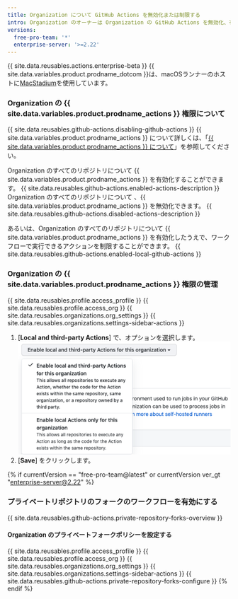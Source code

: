 ```yaml
---
title: Organization について GitHub Actions を無効化または制限する
intro: Organization のオーナーは Organization の GitHub Actions を無効化、有効化、制限することができます。
versions:
  free-pro-team: '*'
  enterprise-server: '>=2.22'
---
```


{{ site.data.reusables.actions.enterprise-beta }}
{{ site.data.variables.product.prodname_dotcom }}は、macOSランナーのホストに[MacStadium](https://www.macstadium.com/)を使用しています。

### Organization の {{ site.data.variables.product.prodname_actions }} 権限について

{{ site.data.reusables.github-actions.disabling-github-actions }} {{ site.data.variables.product.prodname_actions }} について詳しくは、「[{{ site.data.variables.product.prodname_actions }} について](/actions/getting-started-with-github-actions/about-github-actions)」を参照してください。

Organization のすべてのリポジトリについて {{ site.data.variables.product.prodname_actions }} を有効化することができます。 {{ site.data.reusables.github-actions.enabled-actions-description }} Organization のすべてのリポジトリについて 、{{ site.data.variables.product.prodname_actions }} を無効化できます。 {{ site.data.reusables.github-actions.disabled-actions-description }}

あるいは、Organization のすべてのリポジトリについて {{ site.data.variables.product.prodname_actions }} を有効化したうえで、ワークフローで実行できるアクションを制限することができます。 {{ site.data.reusables.github-actions.enabled-local-github-actions }}

### Organization の {{ site.data.variables.product.prodname_actions }} 権限の管理

{{ site.data.reusables.profile.access_profile }}
{{ site.data.reusables.profile.access_org }}
{{ site.data.reusables.organizations.org_settings }}
{{ site.data.reusables.organizations.settings-sidebar-actions }}
1. [**Local and third-party Actions**] で、オプションを選択します。 ![この Organization でアクションを有効化、無効化、制限](/assets/images/help/repository/enable-org-actions.png)
1. [**Save**] をクリックします。

{% if currentVersion == "free-pro-team@latest" or currentVersion ver_gt "enterprise-server@2.22" %}
### プライベートリポジトリのフォークのワークフローを有効にする

{{ site.data.reusables.github-actions.private-repository-forks-overview }}

#### Organization のプライベートフォークポリシーを設定する

{{ site.data.reusables.profile.access_profile }}
{{ site.data.reusables.profile.access_org }}
{{ site.data.reusables.organizations.org_settings }}
{{ site.data.reusables.organizations.settings-sidebar-actions }}
{{ site.data.reusables.github-actions.private-repository-forks-configure }}
{% endif %}
